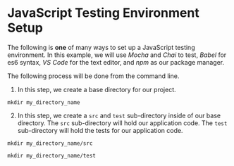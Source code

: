 # JavaScript Testing Environment Setup

The following is **one** of many ways to set up a JavaScript testing environment. In this example, we will use _Mocha_ and _Chai_ to test, _Babel_ for es6 syntax, _VS_ _Code_ for the text editor, and _npm_ as our package manager.

The following process will be done from the command line.

1. In this step, we create a base directory for our project.

```mkdir my_directory_name```

2. In this step, we create a `src` and `test` sub-directory inside of our base directory. The `src` sub-directory will hold our application code. The `test` sub-directory will hold the tests for our application code.

```mkdir my_directory_name/src```

```mkdir my_directory_name/test```
